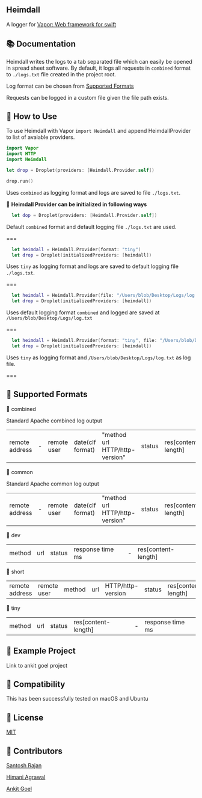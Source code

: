 Heimdall
---
A logger for [Vapor: Web framework for swift](http://github.com/vapor/vapor)


## :books: Documentation

Heimdall writes the logs to a tab separated file which can easily be opened in spread sheet software. By default, it logs all requests in ```combined``` format to ```./logs.txt``` file created in the project root. 

Log format can be chosen from [Supported Formats](https://github.com/himani93/heimdall/blob/master/README.md#-supported)

Requests can be logged in a custom file given the file path exists.

## :notebook: How to Use

To use Heimdall with Vapor ```import Heimdall``` and append
HeimdallProvider to list of avaiable providers.

```swift
import Vapor
import HTTP
import Heimdall

let drop = Droplet(providers: [Heimdall.Provider.self])

drop.run()
```

Uses `combined` as logging format and logs are saved to file `./logs.txt`.


:triangular_flag_on_post: **Heimdall Provider can be initialized in following ways**

```swift
  let dop = Droplet(providers: [Heimdall.Provider.self])
```
Default `combined` format and default logging file `./logs.txt` are used.

===

```swift
  let heimdall = Heimdall.Provider(format: "tiny")
  let drop = Droplet(initializedProviders: [heimdall])
```

Uses `tiny` as logging format and logs are saved to default logging file `./logs.txt`.

===

```swift
  let heimdall = Heimdall.Provider(file: "/Users/blob/Desktop/Logs/log.txt")
  let drop = Droplet(initializedProviders: [heimdall])
```

Uses default logging format `combined` and logged are saved at `/Users/blob/Desktop/Logs/log.txt`

===

```swift
  let heimdall = Heimdall.Provider(format: "tiny", file: "/Users/blob/Desktop/Logs/log.txt")
  let drop = Droplet(initializedProviders: [heimdall])
```

Uses `tiny` as logging format and `/Users/blob/Desktop/Logs/log.txt` as log file.

===

## :ledger: Supported Formats

  :small_blue_diamond: combined
  
  Standard Apache combined log output

| | | | | | | | | |
|---|---|---|---|---|---|---|---|---|
|remote address|-|remote user|date(clf format)|"method url HTTP/http-version"|status|res[content-length]|"referrer"|"user-agent"|
      
  :small_blue_diamond: common
  
  Standard Apache common log output

| | | | | | | |
|---|---|---|---|---|---|---|
|remote address|-|remote user|date(clf format)|"method url HTTP/http-version"|status|res[content-length]|

  :small_blue_diamond: dev
  
| | | | | | |
|---|---|---|---|---|---|
|method|url|status|response time ms|-|res[content-length]|


  :small_blue_diamond: short
  
| | | | | | | | | |
|---|---|---|---|---|---|---|---|---|
|remote address|remote user|method|url|HTTP/http-version|status|res[content-length]|-|response time ms|


  :small_blue_diamond: tiny
  
| | | | | | |
|---|---|---|---|---|---|
|method|url|status|res[content-length]|-|response time ms|


## 🏫 Example Project

  Link to ankit goel project

## 🔧 Compatibility

  This has been successfully tested on macOS and Ubuntu

## :pencil: License

  [MIT](http://github.com/himani93/heimdall/blob/master/LICENSE.txt)
  
## :busts_in_silhouette: Contributors

[Santosh Rajan](https://github.com/santoshrajan)

[Himani Agrawal](https://github.com/himani93)

[Ankit Goel](https://github.com/ankitank)
